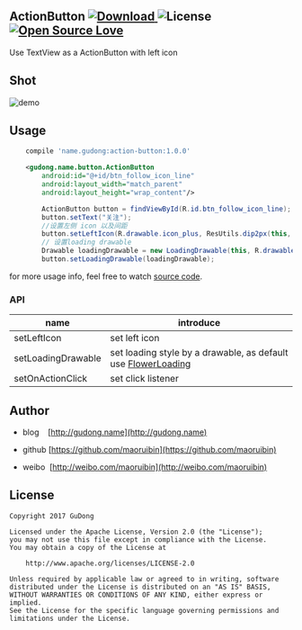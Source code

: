 ## ActionButton [ ![Download](https://api.bintray.com/packages/gudong/maven/action-button/images/download.svg) ](https://bintray.com/gudong/maven/action-button/_latestVersion)   ![License](https://img.shields.io/badge/license-Apache%202.0-blue.svg)  [ ![Open Source Love](https://badges.frapsoft.com/os/v1/open-source.svg?v=103)](https://github.com/ellerbrock/open-source-badges/)
Use TextView as a ActionButton with left icon
 
## Shot
![demo](http://7xr9gx.com1.z0.glb.clouddn.com/action_button_real_9.gif)
 
## Usage

```gradle
    compile 'name.gudong:action-button:1.0.0'
 ```
```xml
    <gudong.name.button.ActionButton
        android:id="@+id/btn_follow_icon_line"
        android:layout_width="match_parent"
        android:layout_height="wrap_content"/>
```

```java
        ActionButton button = findViewById(R.id.btn_follow_icon_line);
        button.setText("关注");
        //设置左侧 icon 以及间距
        button.setLeftIcon(R.drawable.icon_plus, ResUtils.dip2px(this, 6));
        // 设置loading drawable
        Drawable loadingDrawable = new LoadingDrawable(this, R.drawable.icon_loading_white);
        button.setLoadingDrawable(loadingDrawable);
```
for more usage info, feel free to watch [source code](./action-button/src/main/java/gudong/name/button/ActionButton.java).

### API

name | introduce
---- | ---
setLeftIcon | set left icon 
setLoadingDrawable |  set loading style by a drawable, as default use [FlowerLoading](https://github.com/maoruibin/FlowerLoading)
setOnActionClick | set click listener 

## Author

- blog&nbsp;&nbsp;&nbsp;&nbsp;[http://gudong.name](http://gudong.name)

- github [https://github.com/maoruibin](https://github.com/maoruibin)

- weibo&nbsp;&nbsp;[http://weibo.com/maoruibin](http://weibo.com/maoruibin)
 
## License

    Copyright 2017 GuDong

    Licensed under the Apache License, Version 2.0 (the "License");
    you may not use this file except in compliance with the License.
    You may obtain a copy of the License at

        http://www.apache.org/licenses/LICENSE-2.0

    Unless required by applicable law or agreed to in writing, software
    distributed under the License is distributed on an "AS IS" BASIS,
    WITHOUT WARRANTIES OR CONDITIONS OF ANY KIND, either express or implied.
    See the License for the specific language governing permissions and
    limitations under the License.
 
